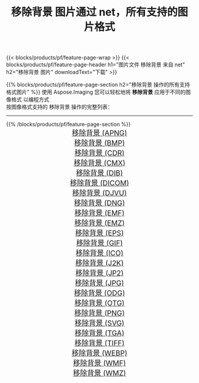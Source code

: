 ﻿---
title: 移除背景 图片通过 net，所有支持的图片格式 
weight: 3920
url: /zh-hans/net/remove-background 
lang: zh-hans
langdirlevel: 2
locales: zh-hans,ja,it,ru,de,es,fr,nl,id,lt,pl,pt,vi,tr,ko,zh-hant,ar,hi,th,sv,cs,uk,he
description: 使用 Aspose.Imaging 你可以轻松地通过 net 获取 移除背景 图像
---

{{< blocks/products/pf/feature-page-wrap >}}
{{< blocks/products/pf/feature-page-header h1="图片文件 移除背景 来自 net" h2="移除背景 图片" downloadText="下载" >}}


{{% blocks/products/pf/feature-page-section  h2="移除背景 操作的所有支持格式图片" %}}
使用 Aspose.Imaging 您可以轻松地将 **移除背景** 应用于不同的图像格式 以编程方式
<br/>
按图像格式支持的 移除背景 操作的完整列表：
<hr/>
{{% /blocks/products/pf/feature-page-section %}}
<div class="container-fluid productfamilypage bg-gray">
    <div class="convertypes bg-gray agp-content section">
        <div class="container">
		<div class="row other-converters" style="gap: 10px;font-size: 19px;text-align:center;">
		    <div class='col-md-2 other-converter remove-lp remove-rp'><a href="/imaging/zh-hans/net/remove-background/apng" style="padding:15px;">移除背景 (APNG)</a></div><div class='col-md-2 other-converter remove-lp remove-rp'><a href="/imaging/zh-hans/net/remove-background/bmp" style="padding:15px;">移除背景 (BMP)</a></div><div class='col-md-2 other-converter remove-lp remove-rp'><a href="/imaging/zh-hans/net/remove-background/cdr" style="padding:15px;">移除背景 (CDR)</a></div><div class='col-md-2 other-converter remove-lp remove-rp'><a href="/imaging/zh-hans/net/remove-background/cmx" style="padding:15px;">移除背景 (CMX)</a></div><div class='col-md-2 other-converter remove-lp remove-rp'><a href="/imaging/zh-hans/net/remove-background/dib" style="padding:15px;">移除背景 (DIB)</a></div><div class='col-md-2 other-converter remove-lp remove-rp'><a href="/imaging/zh-hans/net/remove-background/dicom" style="padding:15px;">移除背景 (DICOM)</a></div><div class='col-md-2 other-converter remove-lp remove-rp'><a href="/imaging/zh-hans/net/remove-background/djvu" style="padding:15px;">移除背景 (DJVU)</a></div><div class='col-md-2 other-converter remove-lp remove-rp'><a href="/imaging/zh-hans/net/remove-background/dng" style="padding:15px;">移除背景 (DNG)</a></div><div class='col-md-2 other-converter remove-lp remove-rp'><a href="/imaging/zh-hans/net/remove-background/emf" style="padding:15px;">移除背景 (EMF)</a></div><div class='col-md-2 other-converter remove-lp remove-rp'><a href="/imaging/zh-hans/net/remove-background/emz" style="padding:15px;">移除背景 (EMZ)</a></div><div class='col-md-2 other-converter remove-lp remove-rp'><a href="/imaging/zh-hans/net/remove-background/eps" style="padding:15px;">移除背景 (EPS)</a></div><div class='col-md-2 other-converter remove-lp remove-rp'><a href="/imaging/zh-hans/net/remove-background/gif" style="padding:15px;">移除背景 (GIF)</a></div><div class='col-md-2 other-converter remove-lp remove-rp'><a href="/imaging/zh-hans/net/remove-background/ico" style="padding:15px;">移除背景 (ICO)</a></div><div class='col-md-2 other-converter remove-lp remove-rp'><a href="/imaging/zh-hans/net/remove-background/j2k" style="padding:15px;">移除背景 (J2K)</a></div><div class='col-md-2 other-converter remove-lp remove-rp'><a href="/imaging/zh-hans/net/remove-background/jp2" style="padding:15px;">移除背景 (JP2)</a></div><div class='col-md-2 other-converter remove-lp remove-rp'><a href="/imaging/zh-hans/net/remove-background/jpg" style="padding:15px;">移除背景 (JPG)</a></div><div class='col-md-2 other-converter remove-lp remove-rp'><a href="/imaging/zh-hans/net/remove-background/odg" style="padding:15px;">移除背景 (ODG)</a></div><div class='col-md-2 other-converter remove-lp remove-rp'><a href="/imaging/zh-hans/net/remove-background/otg" style="padding:15px;">移除背景 (OTG)</a></div><div class='col-md-2 other-converter remove-lp remove-rp'><a href="/imaging/zh-hans/net/remove-background/png" style="padding:15px;">移除背景 (PNG)</a></div><div class='col-md-2 other-converter remove-lp remove-rp'><a href="/imaging/zh-hans/net/remove-background/svg" style="padding:15px;">移除背景 (SVG)</a></div><div class='col-md-2 other-converter remove-lp remove-rp'><a href="/imaging/zh-hans/net/remove-background/tga" style="padding:15px;">移除背景 (TGA)</a></div><div class='col-md-2 other-converter remove-lp remove-rp'><a href="/imaging/zh-hans/net/remove-background/tiff" style="padding:15px;">移除背景 (TIFF)</a></div><div class='col-md-2 other-converter remove-lp remove-rp'><a href="/imaging/zh-hans/net/remove-background/webp" style="padding:15px;">移除背景 (WEBP)</a></div><div class='col-md-2 other-converter remove-lp remove-rp'><a href="/imaging/zh-hans/net/remove-background/wmf" style="padding:15px;">移除背景 (WMF)</a></div><div class='col-md-2 other-converter remove-lp remove-rp'><a href="/imaging/zh-hans/net/remove-background/wmz" style="padding:15px;">移除背景 (WMZ)</a></div>
                </div>
        </div>
    </div>
</div>
<br/>
